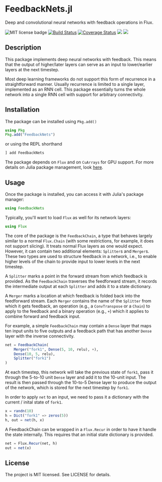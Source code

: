 # FeedbackNets.jl

Deep and convolutional neural networks with feedback operations in Flux.

![MIT license badge](https://img.shields.io/badge/license-MIT-green.svg)
[![Build Status](https://travis-ci.org/cJarvers/FeedbackNets.jl.svg?branch=master)](https://travis-ci.org/cJarvers/FeedbackNets.jl)
[![Coverage Status](https://coveralls.io/repos/github/cJarvers/FeedbackNets.jl/badge.svg?branch=master)](https://coveralls.io/github/cJarvers/FeedbackNets.jl?branch=master)
[![](https://img.shields.io/badge/docs-stable-blue.svg)](https://cJarvers.github.io/FeedbackNets.jl/stable)
[![](https://img.shields.io/badge/docs-dev-blue.svg)](https://cJarvers.github.io/FeedbackNets.jl/dev)

## Description

This package implements deep neural networks with feedback. This means that the
output of higher/later layers can serve as an input to lower/earlier layers at
the next timestep.

Most deep learning frameworks do not support this form of recurrence in a
straightforward manner. Usually recurrence is limited to a single layer,
implemented as an RNN cell. This package essentially turns the whole network
into a single RNN cell with support for arbitrary connectivity.

## Installation

The package can be installed using `Pkg.add()`

```julia
using Pkg
Pkg.add("FeedbackNets")
```

or using the REPL shorthand

```julia
] add FeedbackNets
```

The package depends on `Flux` and on `CuArrays` for GPU support. For more
details on Julia package management, look [here](https://julialang.github.io/Pkg.jl/).

## Usage

Once the package is installed, you can access it with Julia's package manager:

```julia
using FeedbackNets
```

Typically, you'll want to load `Flux` as well for its network layers:

```julia
using Flux
```

The core of the package is the `FeedbackChain`, a type that behaves largely
similar to a normal `Flux.Chain` (with some restrictions, for example, it does
not support slicing). It treats normal Flux layers as one would expect. However,
it can contain two additional elements: `Splitter`s and `Merger`s. These two types
are used to structure feedback in a network, i.e., to enable higher levels of
the chain to provide input to lower levels in the next timestep.

A `Splitter` marks a point in the forward stream from which feedback is provided.
As the `FeedbackChain` traverses the feedforward stream, it records the
intermediate output at each `Splitter` and adds it to a state dictionary.

A `Merger` marks a location at which feedback is folded back into the
feedforward stream. Each `Merger` contains the name of the `Splitter` from which
it gets feedback, an operation (e.g., a `ConvTranspose` or a `Chain`) to apply
to the feedback and a binary operation (e.g., `+`) which it applies to combine
forward and feedback input.

For example, a simple `FeedbackChain` may contain a `Dense` layer that maps ten
input units to five outputs and a feedback path that has another `Dense` layer
with the inverse connectivity.

```julia
net = FeedbackChain(
    Merger("fork1", Dense(5, 10, relu), +),
    Dense(10, 5, relu),
    Splitter("fork1")
)
```

At each timestep, this network will take the previous state of `fork1`, pass it
through the 5-to-10 unit `Dense` layer and add it to the 10-unit input. The
result is then passed through the 10-to-5 Dense layer to produce the output of
the network, which is stored for the next timestep by `fork1`.

In order to apply `net` to an input, we need to pass it a dictionary with the
current / inital state of `fork1`.

```julia
x = randn(10)
h = Dict("fork1" => zeros(5))
h, out = net(h, x)
```

A FeedbackChain can be wrapped in a `Flux.Recur` in order to have it handle the
state internally. This requires that an initial state dictionary is provided.

```julia
net = Flux.Recur(net, h)
out = net(x)
```

## License

The project is MIT licensed. See LICENSE for details.
